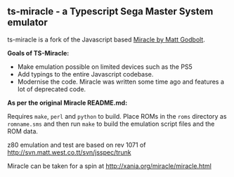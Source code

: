 ts-miracle - a Typescript Sega Master System emulator
--------------------------------------------------

ts-miracle is a fork of the Javascript based [Miracle by Matt Godbolt](https://github.com/mattgodbolt/Miracle).

**Goals of TS-Miracle:**
* Make emulation possible on limited devices such as the PS5
* Add typings to the entire Javascript codebase.
* Modernise the code. Miracle was written some time ago and features a lot of deprecated code.

**As per the original Miracle README.md:**

Requires `make`, `perl` and `python` to build.  Place ROMs in the `roms` directory as
`romname.sms` and then run `make` to build the emulation script files and the ROM data.

z80 emulation and test are based on rev 1071 of http://svn.matt.west.co.tt/svn/jsspec/trunk

Miracle can be taken for a spin at http://xania.org/miracle/miracle.html
